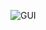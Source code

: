 ![GUI](https://user-images.githubusercontent.com/81442784/213761322-25e6a6d7-bf56-46ee-9c02-29aa5546188e.gif)
